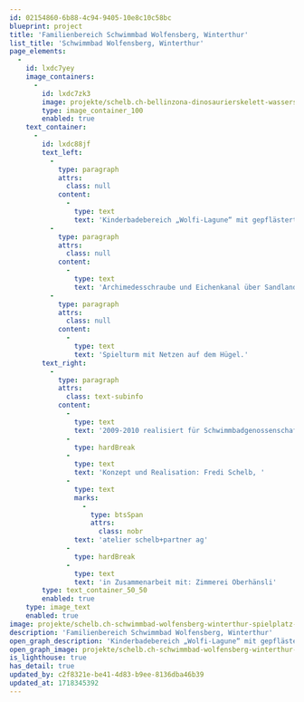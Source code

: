 ```yaml
---
id: 02154860-6b88-4c94-9405-10e8c10c58bc
blueprint: project
title: 'Familienbereich Schwimmbad Wolfensberg, Winterthur'
list_title: 'Schwimmbad Wolfensberg, Winterthur'
page_elements:
  -
    id: lxdc7yey
    image_containers:
      -
        id: lxdc7zk3
        image: projekte/schelb.ch-bellinzona-dinosaurierskelett-wasserspiel-0.jpg
        type: image_container_100
        enabled: true
    text_container:
      -
        id: lxdc88jf
        text_left:
          -
            type: paragraph
            attrs:
              class: null
            content:
              -
                type: text
                text: 'Kinderbadebereich „Wolfi-Lagune“ mit gepflästertem Wirbelbecken, Stauwehren, Spiraltürmen (Harzzementabguss ab Tonpositiv) als Wasserspender.'
          -
            type: paragraph
            attrs:
              class: null
            content:
              -
                type: text
                text: 'Archimedesschraube und Eichenkanal über Sandlandschaft.'
          -
            type: paragraph
            attrs:
              class: null
            content:
              -
                type: text
                text: 'Spielturm mit Netzen auf dem Hügel.'
        text_right:
          -
            type: paragraph
            attrs:
              class: text-subinfo
            content:
              -
                type: text
                text: '2009-2010 realisiert für Schwimmbadgenossenschaft und Sportamt Winterthur (Luciak-Weilenmann-Fonds)'
              -
                type: hardBreak
              -
                type: text
                text: 'Konzept und Realisation: Fredi Schelb, '
              -
                type: text
                marks:
                  -
                    type: btsSpan
                    attrs:
                      class: nobr
                text: 'atelier schelb+partner ag'
              -
                type: hardBreak
              -
                type: text
                text: 'in Zusammenarbeit mit: Zimmerei Oberhänsli'
        type: text_container_50_50
        enabled: true
    type: image_text
    enabled: true
image: projekte/schelb.ch-schwimmbad-wolfensberg-winterthur-spielplatz-0.jpg
description: 'Familienbereich Schwimmbad Wolfensberg, Winterthur'
open_graph_description: 'Kinderbadebereich „Wolfi-Lagune“ mit gepflästertem Wirbelbecken, Stauwehren, Spiraltürmen (Harzzementabguss ab Tonpositiv) als Wasserspender. Archimedesschraube und Eichenkanal über Sandlandschaft. Spielturm mit Netzen auf dem Hügel.'
open_graph_image: projekte/schelb.ch-schwimmbad-wolfensberg-winterthur-spielplatz-0.jpg
is_lighthouse: true
has_detail: true
updated_by: c2f8321e-be41-4d83-b9ee-8136dba46b39
updated_at: 1718345392
---
```

